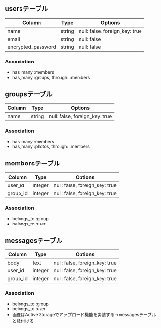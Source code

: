 ## usersテーブル

|Column|Type|Options|
|------|----|-------|
|name|string|null: false, foreign_key: true|
|email|string|null: false|
|encrypted_password|string|null: false|

### Association
- has_many :members
- has_many :groups, through: :members



## groupsテーブル

|Column|Type|Options|
|------|----|-------|
|name|string|null: false, foreign_key: true|

### Association
- has_many :members
- has_many :photos, through: :members



## membersテーブル

|Column|Type|Options|
|------|----|-------|
|user_id|integer|null: false, foreign_key: true|
|group_id|integer|null: false, foreign_key: true|

### Association
- belongs_to :group
- belongs_to :user


## messagesテーブル

|Column|Type|Options|
|------|----|-------|
|body|text|null: false, foreign_key: true|
|user_id|integer|null: false, foreign_key: true|
|group_id|integer|null: false, foreign_key: true|

### Association
- belongs_to :group
- belongs_to :user
- 画像はActive Storageでアップロード機能を実装する→messagesテーブルと紐付ける
